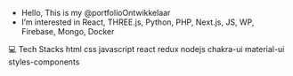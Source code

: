 -  Hello, This is my @portfolioOntwikkelaar
-  I’m interested in React, THREE.js, Python, PHP, Next.js, JS, WP, Firebase, Mongo, Docker

💻 Tech Stacks
html css javascript react redux nodejs chakra-ui material-ui styles-components
<!---
portfolioOntwikkelaar/portfolioOntwikkelaar is a ✨ special ✨ repository because its `README.md` (this file) appears on your GitHub profile.
You can click the Preview link to take a look at your changes.
--->

